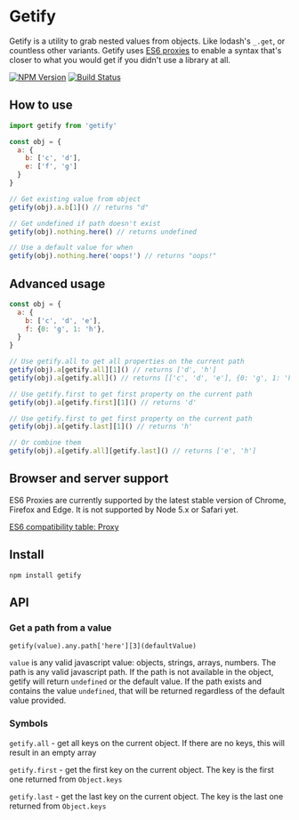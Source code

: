 # Getify

Getify is a utility to grab nested values from objects. Like lodash's `_.get`, or countless other variants. Getify uses [ES6 proxies](https://developer.mozilla.org/en/docs/Web/JavaScript/Reference/Global_Objects/Proxy) to enable a syntax that's closer to what you would get if you didn't use a library at all.

[![NPM Version][npm-image]][npm-url] [![Build Status](https://travis-ci.org/johnste/getify.svg?branch=master)](https://travis-ci.org/johnste/getify)

## How to use

```javascript
import getify from 'getify'

const obj = {
  a: {
  	b: ['c', 'd'],
  	e: ['f', 'g']
  }
}

// Get existing value from object
getify(obj).a.b[1]() // returns "d"

// Get undefined if path doesn't exist
getify(obj).nothing.here() // returns undefined

// Use a default value for when
getify(obj).nothing.here('oops!') // returns "oops!"
```

## Advanced usage

```javascript
const obj = {
  a: {
  	b: ['c', 'd', 'e'],
  	f: {0: 'g', 1: 'h'},
  }
}

// Use getify.all to get all properties on the current path
getify(obj).a[getify.all][1]() // returns ['d', 'h']
getify(obj).a[getify.all]() // returns [['c', 'd', 'e'], {0: 'g', 1: 'h'}]

// Use getify.first to get first property on the current path
getify(obj).a[getify.first][1]() // returns 'd'

// Use getify.first to get first property on the current path
getify(obj).a[getify.last][1]() // returns 'h'

// Or combine them
getify(obj).a[getify.all][getify.last]() // returns ['e', 'h']
```

## Browser and server support

ES6 Proxies are currently supported by the latest stable version of Chrome, Firefox and Edge. It is not supported by Node 5.x or Safari yet.

[ES6 compatibility table: Proxy](http://kangax.github.io/compat-table/es6/#test-Proxy)

## Install

`npm install getify`

## API

### Get a path from a value

`getify(value).any.path['here'][3](defaultValue)`

`value` is any valid javascript value: objects, strings, arrays, numbers. The path is any valid javascript path. If the path is not available in the object, getify will return `undefined` or the default value. If the path exists and contains the value `undefined`, that will be returned regardless of the default value provided.

### Symbols

`getify.all` - get all keys on the current object. If there are no keys, this will result in an empty array

`getify.first` - get the first key on the current object. The key is the first one returned from `Object.keys`

`getify.last` - get the last key on the current object. The key is the last one returned from `Object.keys`

[npm-image]: https://img.shields.io/npm/v/getify.svg
[npm-url]: https://npmjs.org/package/getify
